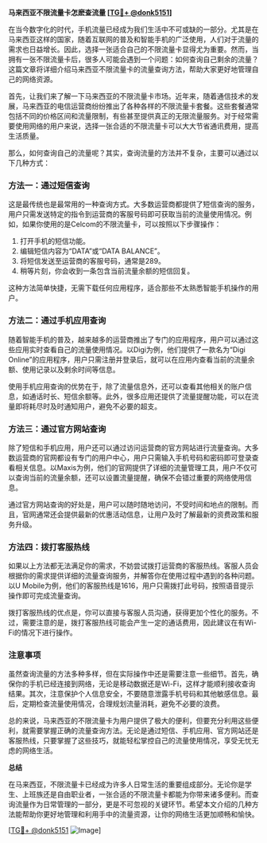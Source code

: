 **马来西亚不限流量卡怎麽查流量 [[TG💪+ @donk5151](https://t.me/s/donk5151)]**

在当今数字化的时代，手机流量已经成为我们生活中不可或缺的一部分。尤其是在马来西亚这样的国家，随着互联网的普及和智能手机的广泛使用，人们对于流量的需求也日益增长。因此，选择一张适合自己的不限流量卡显得尤为重要。然而，当拥有一张不限流量卡后，很多人可能会遇到一个问题：如何查询自己剩余的流量？这篇文章将详细介绍马来西亚不限流量卡的流量查询方法，帮助大家更好地管理自己的网络资源。

首先，让我们来了解一下马来西亚的不限流量卡市场。近年来，随着通信技术的发展，马来西亚的电信运营商纷纷推出了各种各样的不限流量卡套餐。这些套餐通常包括不同的价格区间和流量限制，有些甚至提供真正的无限流量服务。对于经常需要使用网络的用户来说，选择一张合适的不限流量卡可以大大节省通讯费用，提高生活质量。

那么，如何查询自己的流量呢？其实，查询流量的方法并不复杂，主要可以通过以下几种方式：

### 方法一：通过短信查询

这是最传统也是最常用的一种查询方式。大多数运营商都提供了短信查询的服务，用户只需发送特定的指令到运营商的客服号码即可获取当前的流量使用情况。例如，如果你使用的是Celcom的不限流量卡，可以按照以下步骤操作：

1. 打开手机的短信功能。
2. 编辑短信内容为“DATA”或“DATA BALANCE”。
3. 将短信发送至运营商的客服号码，通常是289。
4. 稍等片刻，你会收到一条包含当前流量余额的短信回复。

这种方法简单快捷，无需下载任何应用程序，适合那些不太熟悉智能手机操作的用户。

### 方法二：通过手机应用查询

随着智能手机的普及，越来越多的运营商推出了专门的应用程序，用户可以通过这些应用实时查看自己的流量使用情况。以Digi为例，他们提供了一款名为“Digi Online”的应用程序，用户只需注册并登录后，就可以在应用内查看当前的流量余额、使用记录以及剩余时间等信息。

使用手机应用查询的优势在于，除了流量信息外，还可以查看其他相关的账户信息，如通话时长、短信余额等。此外，很多应用还提供了流量提醒功能，可以在流量即将耗尽时及时通知用户，避免不必要的超支。

### 方法三：通过官方网站查询

除了短信和手机应用，用户还可以通过访问运营商的官方网站进行流量查询。大多数运营商的官网都设有专门的用户中心，用户只需输入手机号码和密码即可登录查看相关信息。以Maxis为例，他们的官网提供了详细的流量管理工具，用户不仅可以查询当前的流量余额，还可以设置流量提醒，确保不会错过重要的网络使用信息。

通过官方网站查询的好处是，用户可以随时随地访问，不受时间和地点的限制。而且，官网通常还会提供最新的优惠活动信息，让用户及时了解最新的资费政策和服务升级。

### 方法四：拨打客服热线

如果以上方法都无法满足你的需求，不妨尝试拨打运营商的客服热线。客服人员会根据你的需求提供详细的流量查询服务，并解答你在使用过程中遇到的各种问题。以U Mobile为例，他们的客服热线是1616，用户只需拨打此号码，按照语音提示操作即可完成流量查询。

拨打客服热线的优点是，你可以直接与客服人员沟通，获得更加个性化的服务。不过，需要注意的是，拨打客服热线可能会产生一定的通话费用，因此建议在有Wi-Fi的情况下进行操作。

### 注意事项

虽然查询流量的方法多种多样，但在实际操作中还是需要注意一些细节。首先，确保你的手机已经连接到网络，无论是移动数据还是Wi-Fi，这样才能顺利接收查询结果。其次，注意保护个人信息安全，不要随意泄露手机号码和其他敏感信息。最后，定期检查流量使用情况，合理规划流量消耗，避免不必要的浪费。

总的来说，马来西亚的不限流量卡为用户提供了极大的便利，但要充分利用这些便利，就需要掌握正确的流量查询方法。无论是通过短信、手机应用、官方网站还是客服热线，只要掌握了这些技巧，就能轻松掌控自己的流量使用情况，享受无忧无虑的网络生活。

**总结**

在马来西亚，不限流量卡已经成为许多人日常生活的重要组成部分。无论你是学生、上班族还是自由职业者，一张合适的不限流量卡都能为你带来诸多便利。而查询流量作为日常管理的一部分，更是不可忽视的关键环节。希望本文介绍的几种方法能帮助你更好地管理和利用手中的流量资源，让你的网络生活更加顺畅和愉快。

[[TG💪+ @donk5151](https://t.me/s/donk5151) ![Image](https://i.postimg.cc/rwNCRYN7/Snipaste-2025-04-30-17-27-05.png)]